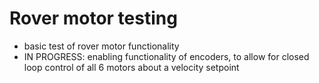 # Rover motor testing
- basic test of rover motor functionality 
- IN PROGRESS: enabling functionality of encoders, to allow for closed loop control of all 6 motors about a velocity setpoint